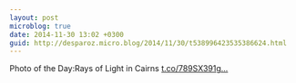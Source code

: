 ```yaml
---
layout: post
microblog: true
date: 2014-11-30 13:02 +0300
guid: http://desparoz.micro.blog/2014/11/30/t538996423535386624.html
---
```

Photo of the Day:Rays of Light in Cairns [t.co/789SX391g...](http://t.co/789SX391gu)
